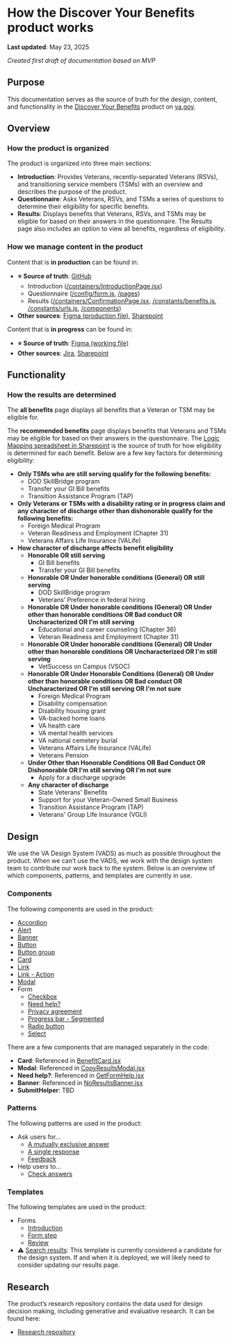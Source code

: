 # How the Discover Your Benefits product works

**Last updated**: May 23, 2025

*Created first draft of documentation based on MVP*

## Purpose
This documentation serves as the source of truth for the design, content, and functionality in the [Discover Your Benefits](https://www.va.gov/discover-your-benefits/introduction) product on [va.gov](va.gov).

## Overview

### How the product is organized

The product is organized into three main sections:
* **Introduction**: Provides Veterans, recently-separated Veterans (RSVs), and transitioning service members (TSMs) with an overview and describes the purpose of the product.
* **Questionnaire**: Asks Veterans, RSVs, and TSMs a series of questions to determine their eligibility for specific benefits.
* **Results**: Displays benefits that Veterans, RSVs, and TSMs may be eligible for based on their answers in the questionnaire. The Results page also includes an option to view all benefits, regardless of eligibility.

### How we manage content in the product

Content that is **in production** can be found in:
* **⭐️ Source of truth**: [GitHub](https://github.com/department-of-veterans-affairs/vets-website/tree/main/src/applications/discover-your-benefits)
    * Introduction ([/containers/IntroductionPage.jsx](https://github.com/department-of-veterans-affairs/vets-website/blob/main/src/applications/discover-your-benefits/containers/IntroductionPage.jsx))
    * Questionnaire ([/config/form.js](https://github.com/department-of-veterans-affairs/vets-website/blob/main/src/applications/discover-your-benefits/config/form.js), [/pages](https://github.com/department-of-veterans-affairs/vets-website/tree/main/src/applications/discover-your-benefits/pages))
    * Results ([/containers/ConfirmationPage.jsx](https://github.com/department-of-veterans-affairs/vets-website/blob/main/src/applications/discover-your-benefits/containers/ConfirmationPage.jsx), [/constants/benefits.js](https://github.com/department-of-veterans-affairs/vets-website/blob/main/src/applications/discover-your-benefits/constants/benefits.js), [/constants/urls.js](https://github.com/department-of-veterans-affairs/vets-website/blob/main/src/applications/discover-your-benefits/constants/urls.js), [/components](https://github.com/department-of-veterans-affairs/vets-website/tree/main/src/applications/discover-your-benefits/components))
* **Other sources**: [Figma (production file)](https://www.figma.com/design/e0L8mXXi5lqywARbnBy5Zx/%F0%9F%9A%80-Production---Version-2.5--Transition-experience-?m=auto&t=ODHjsOOxGnDsLBLf-6), [Sharepoint](https://dvagov.sharepoint.com/sites/VESPortfolioOpsManagement/Shared%20Documents/Forms/AllItems.aspx?FolderCTID=0x0120005D19BD4FFB74134285F70EC84B94C756&id=%2Fsites%2FVESPortfolioOpsManagement%2FShared%20Documents%2FProduct%20Lines%2FSeamless%20Experience%20Product%20Line%2FTransition%2FDesign%2C%20Content%2C%20and%20Logic&viewid=f0fefbdc%2D305b%2D4c46%2Dae6a%2D4872045e22d8)

Content that is **in progress** can be found in:
* **⭐️ Source of truth**: [Figma (working file)](https://www.figma.com/design/fRuATIubZQNSeQmnvxzqKY/%F0%9F%92%A1-Working-file--Transition-experience-?m=auto&t=ODHjsOOxGnDsLBLf-6)
* **Other sources**: [Jira](https://jira.devops.va.gov/secure/RapidBoard.jspa?rapidView=10991&projectKey=PTEMSVT&view=planning&issueLimit=100#), [Sharepoint](https://dvagov.sharepoint.com/sites/VESPortfolioOpsManagement/Shared%20Documents/Forms/AllItems.aspx?FolderCTID=0x0120005D19BD4FFB74134285F70EC84B94C756&id=%2Fsites%2FVESPortfolioOpsManagement%2FShared%20Documents%2FProduct%20Lines%2FSeamless%20Experience%20Product%20Line%2FTransition%2FDesign%2C%20Content%2C%20and%20Logic&viewid=f0fefbdc%2D305b%2D4c46%2Dae6a%2D4872045e22d8)

## Functionality

### How the results are determined

The **all benefits** page displays all benefits that a Veteran or TSM may be eligible for.

The **recommended benefits** page displays benefits that Veterans and TSMs may be eligible for based on their answers in the questionnaire. The [Logic Mapping spreadsheet in Sharepoint](https://dvagov.sharepoint.com/:x:/r/sites/VESPortfolioOpsManagement/_layouts/15/Doc.aspx?sourcedoc=%7BC0881268-34D7-4863-936A-DABCD4B7B15D%7D&file=MASTER%20Logic%20Mapping%20Spreadsheet%20-%2001NOV2024.xlsx&action=default&mobileredirect=true) is the source of truth for how eligibility is determined for each benefit. Below are a few key factors for determining eligibility:

* **Only TSMs who are still serving qualify for the following benefits:**
    * DOD SkillBridge program
    * Transfer your GI Bill benefits
    * Transition Assistance Program (TAP)
* **Only Veterans or TSMs with a disability rating or in progress claim and any character of discharge other than dishonorable qualify for the following benefits:**
    * Foreign Medical Program
    * Veteran Readiness and Employment (Chapter 31)
    * Veterans Affairs Life Insurance (VALife)
* **How character of discharge affects benefit eligibility**
    * **Honorable OR still serving**
        * GI Bill benefits
        * Transfer your GI Bill benefits
    * **Honorable OR Under honorable conditions (General) OR still serving**
        * DOD SkillBridge program
        * Veterans’ Preference in federal hiring
    * **Honorable OR Under honorable conditions (General) OR Under other than honorable conditions OR Bad conduct OR Uncharacterized OR I'm still serving**
        * Educational and career counseling (Chapter 36)
        * Veteran Readiness and Employment (Chapter 31)
    * **Honorable OR Under honorable conditions (General) OR Under other than honorable conditions OR Uncharacterized OR I'm still serving**
        * VetSuccess on Campus (VSOC)
    * **Honorable OR Under Honorable Conditions (General) OR Under other than honorable conditions OR Bad conduct OR Uncharacterized OR I'm still serving OR I'm not sure**
        * Foreign Medical Program
        * Disability compensation
        * Disability housing grant
        * VA-backed home loans
        * VA health care
        * VA mental health services
        * VA national cemetery burial
        * Veterans Affairs Life Insurance (VALife)
        * Veterans Pension
    * **Under Other than Honorable Conditions OR Bad Conduct OR Dishonorable OR I'm still serving OR I'm not sure**
        * Apply for a discharge upgrade
    * **Any character of discharge**
        * State Veterans' Benefits
        * Support for your Veteran-Owned Small Business
        * Transition Assistance Program (TAP)
        * Veterans' Group Life Insurance (VGLI)

## Design

We use the VA Design System (VADS) as much as possible throughout the product. When we can’t use the VADS, we work with the design system team to contribute our work back to the system. Below is an overview of which components, patterns, and templates are currently in use.

### Components

The following components are used in the product:
* [Accordion](https://design.va.gov/components/accordion)
* [Alert](https://design.va.gov/components/alert/)
* [Banner](https://design.va.gov/components/banner/)
* [Button](https://design.va.gov/components/button/)
* [Button group](https://design.va.gov/components/button/button-group)
* [Card](https://design.va.gov/components/card)
* [Link](https://design.va.gov/components/link/)
* [Link - Action](https://design.va.gov/components/link/action)
* [Modal](https://design.va.gov/components/modal/)
* Form
    * [Checkbox](https://design.va.gov/components/form/checkbox)
    * [Need help?](https://design.va.gov/components/form/need-help)
    * [Privacy agreement](https://design.va.gov/components/form/privacy-agreement)
    * [Progress bar - Segmented](https://design.va.gov/components/form/progress-bar-segmented)
    * [Radio button](https://design.va.gov/components/form/radio-button)
    * [Select](https://design.va.gov/components/form/select)

There are a few components that are managed separately in the code:
* **Card**: Referenced in [BenefitCard.jsx](https://github.com/department-of-veterans-affairs/vets-website/blob/main/src/applications/discover-your-benefits/components/BenefitCard.jsx)
* **Modal**: Referenced in [CopyResultsModal.jsx](https://github.com/department-of-veterans-affairs/vets-website/blob/main/src/applications/discover-your-benefits/components/CopyResultsModal.jsx)
* **Need help?**: Referenced in [GetFormHelp.jsx](https://github.com/department-of-veterans-affairs/vets-website/blob/main/src/applications/discover-your-benefits/components/GetFormHelp.jsx)
* **Banner**: Referenced in [NoResultsBanner.jsx](https://github.com/department-of-veterans-affairs/vets-website/blob/main/src/applications/discover-your-benefits/components/NoResultsBanner.jsx)
* **SubmitHelper**: TBD

### Patterns

The following patterns are used in the product:
* Ask users for…
    * [A mutually exclusive answer](https://design.va.gov/patterns/ask-users-for/a-mutually-exclusive-answer)
    * [A single response](https://design.va.gov/patterns/ask-users-for/a-single-response)
    * [Feedback](https://design.va.gov/patterns/ask-users-for/feedback)
* Help users to…
    * [Check answers](https://design.va.gov/patterns/help-users-to/check-answers)

### Templates

The following templates are used in the product:
* Forms
    * [Introduction](https://design.va.gov/templates/forms/introduction)
    * [Form step](https://design.va.gov/templates/forms/form-step)
    * [Review](https://design.va.gov/templates/forms/review)
* ⚠️ [Search results](https://design.va.gov/templates/search-results): This template is currently considered a candidate for the design system. If and when it is deployed, we will likely need to consider updating our results page.

## Research

The product’s research repository contains the data used for design decision making, including generative and evaluative research. It can be found here:
* [Research repository](https://github.com/department-of-veterans-affairs/va.gov-team/tree/master/products/vet-transition-support/research)
